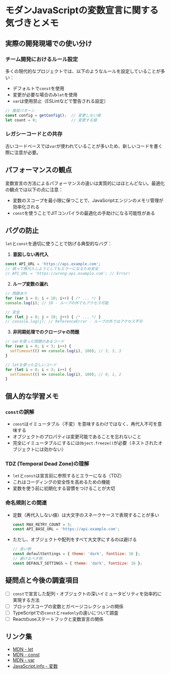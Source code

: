 # モダンJavaScriptの変数宣言に関する気づきとメモ

## 実際の開発現場での使い分け

### チーム開発におけるルール設定
多くの現代的なプロジェクトでは、以下のようなルールを設定していることが多い：
- デフォルトで`const`を使用
- 変更が必要な場合のみ`let`を使用
- `var`は使用禁止（ESLintなどで警告される設定）

```javascript
// 推奨パターン
const config = getConfig();  // 変更しない値
let count = 0;               // 変更する値
```

### レガシーコードとの共存
古いコードベースでは`var`が使われていることが多いため、新しいコードを書く際に注意が必要。

## パフォーマンスの観点

変数宣言の方法によるパフォーマンスの違いは実質的にはほとんどない。最適化の観点では以下の点に注意：

- 変数のスコープを最小限に保つことで、JavaScriptエンジンのメモリ管理が効率化される
- `const`を使うことでJITコンパイラの最適化の手助けになる可能性がある

## バグの防止

`let`と`const`を適切に使うことで防げる典型的なバグ：

1. **意図しない再代入**
```javascript
const API_URL = 'https://api.example.com';
// 誤って再代入しようとしてもエラーになるため安全
// API_URL = 'https://wrong-api.example.com'; // Error!
```

2. **ループ変数の漏れ**
```javascript
// 問題あり
for (var i = 0; i < 10; i++) { /* ... */ }
console.log(i); // 10 - ループの外でもアクセス可能

// 安全
for (let j = 0; j < 10; j++) { /* ... */ }
// console.log(j); // ReferenceError - ループの外ではアクセス不可
```

3. **非同期処理でのクロージャの問題**
```javascript
// varを使った問題のあるコード
for (var i = 0; i < 3; i++) {
  setTimeout(() => console.log(i), 100); // 3, 3, 3
}

// letを使った正しいコード
for (let i = 0; i < 3; i++) {
  setTimeout(() => console.log(i), 100); // 0, 1, 2
}
```

## 個人的な学習メモ

### `const`の誤解
- `const`はイミュータブル（不変）を意味するわけではなく、再代入不可を意味する
- オブジェクトのプロパティは変更可能であることを忘れないこと
- 完全にイミュータブルにするには`Object.freeze()`が必要（ネストされたオブジェクトには効かない）

### TDZ (Temporal Dead Zone)の理解
- `let`と`const`は宣言前に参照するとエラーになる（TDZ）
- これはコーディングの安全性を高めるための機能
- 変数を使う前に初期化する習慣をつけることが大切

### 命名規則との関連
- 定数（再代入しない値）は大文字のスネークケースで表現することが多い
  ```javascript
  const MAX_RETRY_COUNT = 3;
  const API_BASE_URL = 'https://api.example.com';
  ```
- ただし、オブジェクトや配列をすべて大文字にするのは避ける
  ```javascript
  // 良い例
  const defaultSettings = { theme: 'dark', fontSize: 16 };
  // 避けるべき例
  const DEFAULT_SETTINGS = { theme: 'dark', fontSize: 16 };
  ```

## 疑問点と今後の調査項目

- [ ] `const`で宣言した配列・オブジェクトの深いイミュータビリティを効率的に実現する方法
- [ ] ブロックスコープの変数とガベージコレクションの関係
- [ ] TypeScriptでの`const`と`readonly`の違いについて調査
- [ ] Reactのuseステートフックと変数宣言の関係

## リンク集

- [MDN - let](https://developer.mozilla.org/ja/docs/Web/JavaScript/Reference/Statements/let)
- [MDN - const](https://developer.mozilla.org/ja/docs/Web/JavaScript/Reference/Statements/const)
- [MDN - var](https://developer.mozilla.org/ja/docs/Web/JavaScript/Reference/Statements/var)
- [JavaScript.info - 変数](https://ja.javascript.info/variables)
